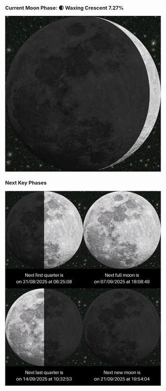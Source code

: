 ### Current Moon Phase: 🌒 Waxing Crescent 7.27%
![Moon Phase](moonphase.png)
### Next Key Phases
![Gallery](gallery.png)